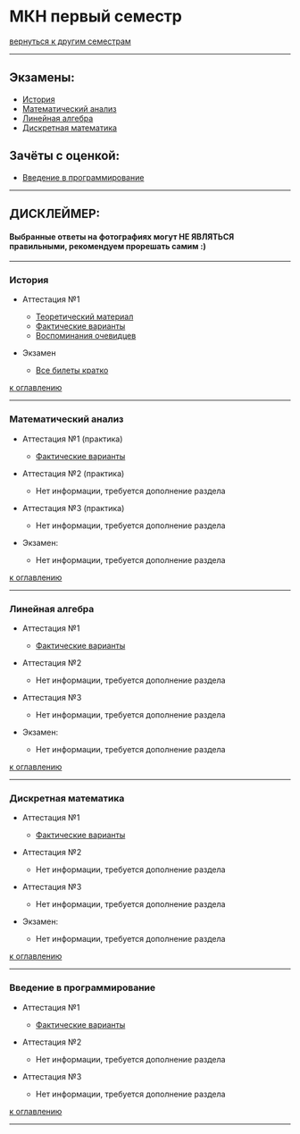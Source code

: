 # МКН первый семестр
[вернуться к другим семестрам](mkn.md)
***
## Экзамены:
+ [История](#История)
+ [Математический анализ](#Математический-анализ)
+ [Линейная алгебра](#Линейная-алгебра)
+ [Дискретная математика](#Дискретная-математика)

## Зачёты с оценкой:
+ [Введение в программирование](#Введение-в-программирование)
***

## ДИСКЛЕЙМЕР:
#### Выбранные ответы на фотографиях могут НЕ ЯВЛЯТЬСЯ правильными, рекомендуем прорешать самим :)
***

### История
+ Аттестация №1
    + [Теоретический материал](../subjects/hist/hist-att-1-theory.md)
    + [Фактические варианты](../subjects/hist/hist-att-1-fact.md)
    + [Воспоминания очевидцев](../subjects/hist/hist-att-1-memories.md)

+ Экзамен
    + [Все билеты кратко](../subjects/hist/hist-exam.md)

[к оглавлению](#Экзамены)
***
### Математический анализ
+ Аттестация №1 (практика)
    + [Фактические варианты](../subjects/mathan/mathan-mkn/mathan-pr-att-1-fact.md)


+ Аттестация №2 (практика)
    + Нет информации, требуется дополнение раздела


+ Аттестация №3 (практика)
    + Нет информации, требуется дополнение раздела


+ Экзамен:
  + Нет информации, требуется дополнение раздела

[к оглавлению](#Экзамены)
***
### Линейная алгебра
+ Аттестация №1
    + [Фактические варианты](../subjects/lin-alg/lin-alg-pr-att-1-fact.md)


+ Аттестация №2
    + Нет информации, требуется дополнение раздела


+ Аттестация №3
    + Нет информации, требуется дополнение раздела


+ Экзамен:
    + Нет информации, требуется дополнение раздела

[к оглавлению](#Экзамены)
***
### Дискретная математика
+ Аттестация №1 
    + [Фактические варианты](../subjects/dm/dm-mkn/dm-pr-att-1-fact.md)


+ Аттестация №2 
    + Нет информации, требуется дополнение раздела


+ Аттестация №3 
    + Нет информации, требуется дополнение раздела


+ Экзамен:
    + Нет информации, требуется дополнение раздела


[к оглавлению](#Экзамены)
***
### Введение в программирование
+ Аттестация №1
    + [Фактические варианты](../subjects/enter-prog/enter-prog-att-1-fact.md)


+ Аттестация №2
    + Нет информации, требуется дополнение раздела


+ Аттестация №3
    + Нет информации, требуется дополнение раздела

[к оглавлению](#Экзамены)
***